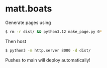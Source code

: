 # matt.boats

Generate pages using
```bash
$ rm -r dist/ && python3.12 make_page.py 0*
```

Then host
```bash
$ python3 -m http.server 8000 -d dist/
```

Pushes to main will deploy automatically!
